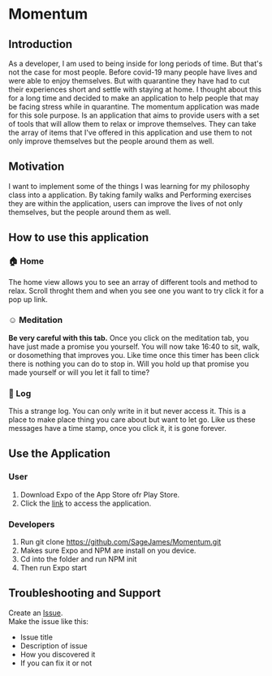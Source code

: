 # Momentum

## Introduction

As a developer, I am used to being inside for long periods of time. But that's not the case for most people. Before covid-19 many people have lives and were able to enjoy themselves. But with quarantine they have had to cut their experiences short and settle with staying at home. I thought about this for a long time and decided to make an application to help people that may be facing stress while in quarantine. The momentum application was made for this sole purpose. Is an application that aims to provide users with a set of tools that will allow them to relax or improve themselves. They can take the array of items that I've offered in this application and use them to not only improve themselves but the people around them as well.


## Motivation

I want to implement some of the things I was learning for my philosophy class into a application. By taking family walks and Performing exercises they are within the application, users can improve the lives of not only themselves, but the people around them as well.




## How to use this application

### :house: Home
The home view allows you to see an array of different tools and method to relax. Scroll throght them and when you see one you want to try click it for a pop up link.

### :relaxed: Meditation
**Be very  careful with this tab.** Once you click on the meditation tab, you have just made a promise you yourself. You will now take 16:40 to sit, walk, or dosomething that improves you. Like time once this timer has been click there is nothing you can do to stop in. Will you hold up that promise you made yourself or will you let it fall to time?
### :book: Log
This a strange log. You can only write in it but never access it. This is a place to make place thing you care about but want to let go. Like us these messages have a time stamp, once you click it, it is gone forever.

## Use the Application

### User
1. Download Expo of the App Store ofr Play Store.
2. Click the [link](https://expo.io/@sagejames/projects/Momentum) to access the application.

### Developers
1. Run git clone https://github.com/SageJames/Momentum.git
2. Makes sure Expo and NPM are install on you device. 
3. Cd into the folder and run NPM init
4. Then run Expo start

## Troubleshooting and Support
Create an [Issue](https://github.com/SageJames/Momentum/issues).   
Make the issue like this:
* Issue title
* Description of issue
* How you discovered it
* If you can fix it or not

